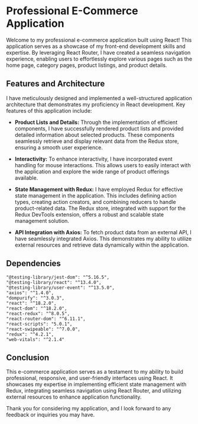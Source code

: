 # Professional E-Commerce Application

Welcome to my professional e-commerce application built using React! This application serves as a showcase of my front-end development skills and expertise. By leveraging React Router, I have created a seamless navigation experience, enabling users to effortlessly explore various pages such as the home page, category pages, product listings, and product details.

## Features and Architecture

I have meticulously designed and implemented a well-structured application architecture that demonstrates my proficiency in React development. Key features of this application include:

- **Product Lists and Details:** Through the implementation of efficient components, I have successfully rendered product lists and provided detailed information about selected products. These components seamlessly retrieve and display relevant data from the Redux store, ensuring a smooth user experience.

- **Interactivity:** To enhance interactivity, I have incorporated event handling for mouse interactions. This allows users to easily interact with the application and explore the wide range of product offerings available.

- **State Management with Redux:** I have employed Redux for effective state management in the application. This includes defining action types, creating action creators, and combining reducers to handle product-related data. The Redux store, integrated with support for the Redux DevTools extension, offers a robust and scalable state management solution.

- **API Integration with Axios:** To fetch product data from an external API, I have seamlessly integrated Axios. This demonstrates my ability to utilize external resources and retrieve data dynamically within the application.

## Dependencies
 
    "@testing-library/jest-dom": "^5.16.5",
    "@testing-library/react": "^13.4.0",
    "@testing-library/user-event": "^13.5.0",
    "axios": "^1.4.0",
    "dompurify": "^3.0.3",
    "react": "^18.2.0",
    "react-dom": "^18.2.0",
    "react-redux": "^8.0.5",
    "react-router-dom": "^6.11.1",
    "react-scripts": "5.0.1",
    "react-swipeable": "^7.0.0",
    "redux": "^4.2.1",
    "web-vitals": "^2.1.4"

## Conclusion

This e-commerce application serves as a testament to my ability to build professional, responsive, and user-friendly interfaces using React. It showcases my expertise in implementing efficient state management with Redux, integrating seamless navigation using React Router, and utilizing external resources to enhance application functionality.

Thank you for considering my application, and I look forward to any feedback or inquiries you may have.
